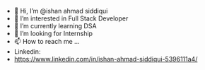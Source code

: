 - 👋 Hi, I’m @ishan ahmad siddiqui
- 👀 I’m interested in Full Stack Developer
- 🌱 I’m currently learning DSA
- 💞️ I’m looking for Internship
- 📫 How to reach me ...
- Linkedin:
- https://www.linkedin.com/in/ishan-ahmad-siddiqui-5396111a4/

<!---
iasiddiqui/iasiddiqui is a ✨ special ✨ repository because its `README.md` (this file) appears on your GitHub profile.
You can click the Preview link to take a look at your changes.
--->

